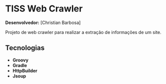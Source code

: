 # TISS Web Crawler

**Desenvolvedor:** [Christian Barbosa]  

Projeto de web crawler para realizar a extração de informações de um site.

## Tecnologias

- **Groovy**
- **Gradle**
- **HttpBuilder**
- **Jsoup**

